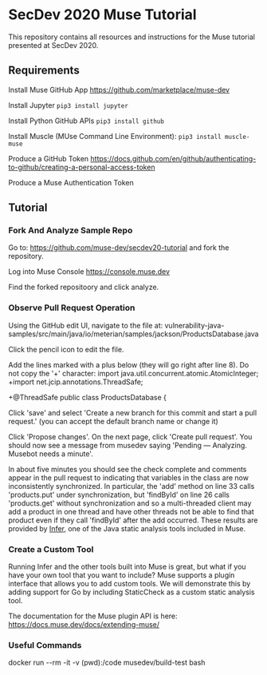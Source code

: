 # SecDev 2020 Muse Tutorial

This repository contains all resources and instructions for the Muse tutorial presented at SecDev 2020.

## Requirements
Install Muse GitHub App
  https://github.com/marketplace/muse-dev

Install Jupyter
  `pip3 install jupyter`

Install Python GitHub APIs
  `pip3 install github`

Install Muscle (MUse Command Line Environment):
  `pip3 install muscle-muse`

Produce a GitHub Token
https://docs.github.com/en/github/authenticating-to-github/creating-a-personal-access-token

Produce a Muse Authentication Token
<Link TBD>

## Tutorial

### Fork And Analyze Sample Repo
Go to:
  https://github.com/muse-dev/secdev20-tutorial
and fork the repository.

Log into Muse Console
https://console.muse.dev

Find the forked repositoory and click analyze.

### Observe Pull Request Operation
Using the GitHub edit UI, navigate to the file at:
  vulnerability-java-samples/src/main/java/io/meterian/samples/jackson/ProductsDatabase.java

Click the pencil icon to edit the file.

Add the lines marked with a plus below (they will go right after line 8). Do not copy the '+' character:
   import java.util.concurrent.atomic.AtomicInteger;
  +import net.jcip.annotations.ThreadSafe;
  
  +@ThreadSafe
   public class ProductsDatabase {

Click 'save' and select 'Create a new branch for this commit and start a pull request.' (you can accept the default branch name or change it)

Click 'Propose changes'.  On the next page, click 'Create pull request'.
You should now see a message from musedev saying 'Pending — Analyzing. Musebot needs a minute'.

In about five minutes you should see the check complete and comments appear in the pull request to indicating that variables in the class are now inconsistently synchronized.
In particular, the 'add' method on line 33 calls 'products.put' under synchronization,
but 'findById' on line 26 calls 'products.get' without synchronization and so a
multi-threaded client may add a product in one thread and have other threads not be
able to find that product even if they call 'findById' after the add occurred.
These results are provided by [Infer](https://github.com/facebook/infer), one of the
Java static analysis tools included in Muse.

### Create a Custom Tool
Running Infer and the other tools built into Muse is great, but what if you have your own tool that you want to include?  Muse supports a plugin interface that allows you to add custom tools.  We will demonstrate this by adding support for Go by including StaticCheck as a custom static analysis tool.

The documentation for the Muse plugin API is here:
  https://docs.muse.dev/docs/extending-muse/


### Useful Commands
docker run --rm -it -v (pwd):/code musedev/build-test bash